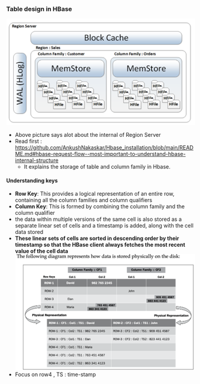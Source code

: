 ### Table design in HBase
![](../img/Region_Server_in_details.png)
* Above picture says alot about the internal of Region Server
* Read first : https://github.com/AnkushNakaskar/Hbase_installation/blob/main/README.md#hbase-request-flow--most-important-to-understand-hbase-internal-structure
  * It explains the storage of table and column family in Hbase.

#### Understanding keys
* **Row Key**: This provides a logical representation of an entire row, containing all the column families and column qualifiers
* **Column Key**: This is formed by combining the column family and the column qualifier
* the data within multiple versions of the same cell is also stored as a separate linear set of cells and a timestamp is added, along with the cell data stored
* **These linear sets of cells are sorted in descending order by their timestamp so that the HBase client always fetches the most recent value of the cell data**
![](../img/Row_values_storage_In_hbase.png)
* Focus on row4 , TS : time-stamp
